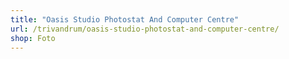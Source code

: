 ```yaml
---
title: "Oasis Studio Photostat And Computer Centre"
url: /trivandrum/oasis-studio-photostat-and-computer-centre/
shop: Foto
---
```

